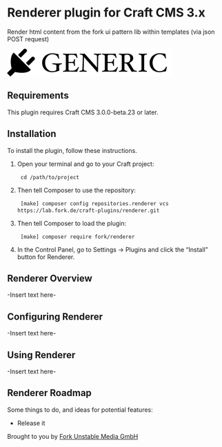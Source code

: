 # Renderer plugin for Craft CMS 3.x

Render html content from the fork ui pattern lib within templates (via json POST request)

![Screenshot](resources/img/plugin-logo.png)

## Requirements

This plugin requires Craft CMS 3.0.0-beta.23 or later.

## Installation

To install the plugin, follow these instructions.

1. Open your terminal and go to your Craft project:

        cd /path/to/project

2. Then tell Composer to use the repository:

        [make] composer config repositories.renderer vcs https://lab.fork.de/craft-plugins/renderer.git

3. Then tell Composer to load the plugin:

        [make] composer require fork/renderer

4. In the Control Panel, go to Settings → Plugins and click the “Install” button for Renderer.

## Renderer Overview

-Insert text here-

## Configuring Renderer

-Insert text here-

## Using Renderer

-Insert text here-

## Renderer Roadmap

Some things to do, and ideas for potential features:

* Release it

Brought to you by [Fork Unstable Media GmbH](http://fork.de)
